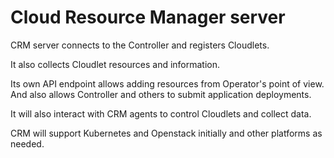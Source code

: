 # Cloud Resource Manager server

CRM server connects to the Controller and registers Cloudlets.

It also collects Cloudlet resources and information.

Its own API endpoint allows adding resources from Operator's point of view. And
also allows Controller and others to submit application deployments.

It will also interact with CRM agents to control Cloudlets and collect data.

CRM will support Kubernetes and Openstack initially and other platforms as needed.
